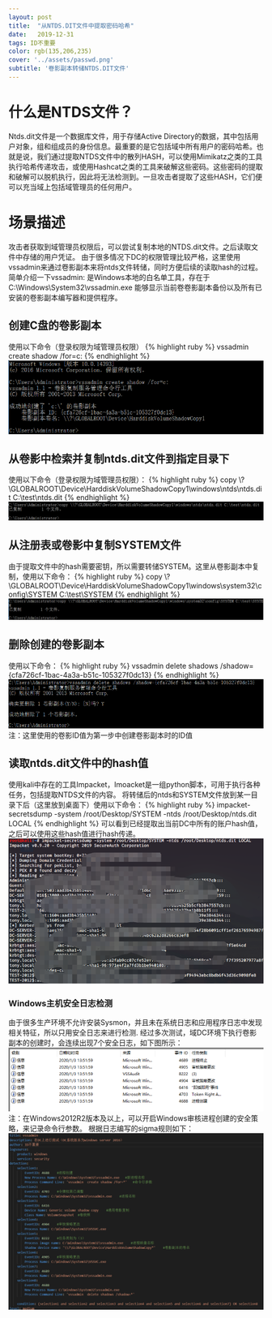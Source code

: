 ```yaml
---
layout: post
title:  "从NTDS.DIT文件中提取密码哈希"
date:   2019-12-31
tags: ID不重要
color: rgb(135,206,235)
cover: '../assets/passwd.png'
subtitle: '卷影副本转储NTDS.DIT文件'
---
```


# 什么是NTDS文件？
Ntds.dit文件是一个数据库文件，用于存储Active Directory的数据，其中包括用户对象，组和组成员的身份信息。最重要的是它包括域中所有用户的密码哈希。也就是说，我们通过提取NTDS文件中的散列HASH，可以使用Mimikatz之类的工具执行哈希传递攻击，或使用Hashcat之类的工具来破解这些密码。这些密码的提取和破解可以脱机执行，因此将无法检测到。一旦攻击者提取了这些HASH，它们便可以充当域上包括域管理员的任何用户。
# 场景描述
攻击者获取到域管理员权限后，可以尝试复制本地的NTDS.dit文件。之后读取文件中存储的用户凭证。
由于很多情况下DC的权限管理比较严格，这里使用vssadmin来通过卷影副本来将ntds文件转储，同时方便后续的读取hash的过程。
简单介绍一下vssadmin:
是Windows本地的白名单工具，存在于C:\Windows\System32\vssadmin.exe
能够显示当前卷卷影副本备份以及所有已安装的卷影副本编写器和提供程序。
## 创建C盘的卷影副本
使用以下命令（登录权限为域管理员权限）
{% highlight ruby %}
vssadmin create shadow /for=c:
{% endhighlight %}
![1](/assets/vssadmin1.png)
## 从卷影中检索并复制ntds.dit文件到指定目录下
使用以下命令（登录权限为域管理员权限）：
{% highlight ruby %}
copy \\?\GLOBALROOT\Device\HarddiskVolumeShadowCopy1\windows\ntds\ntds.dit C:\test\ntds.dit
{% endhighlight %}
![2](/assets/vssadmin2.png)
## 从注册表或卷影中复制SYSTEM文件
由于提取文件中的hash需要密钥，所以需要转储SYSTEM。这里从卷影副本中复制，使用以下命令：
{% highlight ruby %}
copy \\?\GLOBALROOT\Device\HarddiskVolumeShadowCopy1\windows\system32\config\SYSTEM C:\test\SYSTEM
{% endhighlight %}
![3](/assets/vssadmin3.png)
## 删除创建的卷影副本
使用以下命令：
{% highlight ruby %}
vssadmin delete shadows /shadow={cfa726cf-1bac-4a3a-b51c-105327f0dc13}
{% endhighlight %}
![4](/assets/vssadmin4.png)
注：这里使用的卷影ID值为第一步中创建卷影副本时的ID值
## 读取ntds.dit文件中的hash值
使用kali中存在的工具Impacket，Imoacket是一组python脚本，可用于执行各种任务，包括提取NTDS文件的内容。
将转储后的ntds和SYSTEM文件放到某一目录下后（这里放到桌面下）使用以下命令：
{% highlight ruby %}
impacket-secretsdump -system /root/Desktop/SYSTEM -ntds /root/Desktop/ntds.dit LOCAL
{% endhighlight %}
可以看到已经提取出当前DC中所有的账户hash值，之后可以使用这些hash值进行hash传递。
![5](/assets/vssadmin5.png)
### Windows主机安全日志检测
由于很多生产环境不允许安装Sysmon，并且未在系统日志和应用程序日志中发现相关特征，所以只用安全日志来进行检测.
经过多次测试，域DC环境下执行卷影副本的创建时，会连续出现7个安全日志，如下图所示：
![6](/assets/vssadmin6.png)
注：在Windows2012R2版本及以上，可以开启Windows审核进程创建的安全策略，来记录命令行参数。
根据日志编写的sigma规则如下：
![7](/assets/vssadmin7.png)
